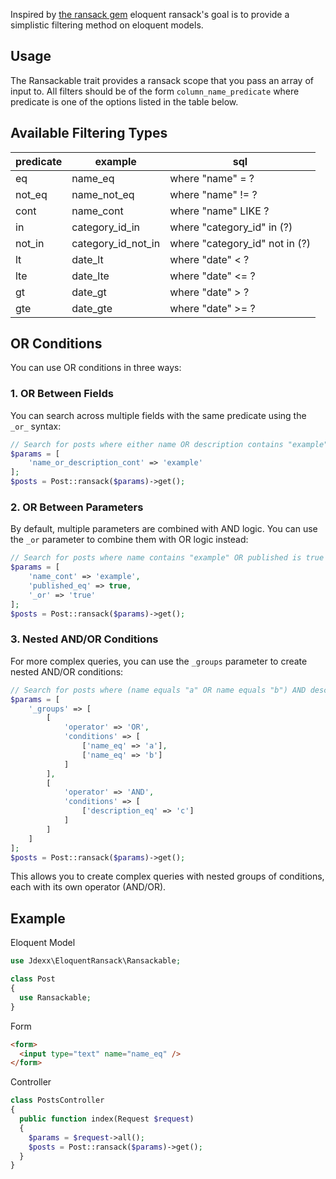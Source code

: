 Inspired by [the ransack gem](https://github.com/activerecord-hackery/ransack) eloquent ransack's goal is to provide a simplistic filtering method on eloquent models.

## Usage

The Ransackable trait provides a ransack scope that you pass an array of input to. All filters should be of the form `column_name_predicate` where predicate is one of the options listed in the table below.

## Available Filtering Types

| predicate | example            | sql                            |
| --------- | ------------------ | ------------------------------ |
| eq        | name_eq            | where "name" = ?               |
| not_eq    | name_not_eq        | where "name" != ?              |
| cont      | name_cont          | where "name" LIKE ?            |
| in        | category_id_in     | where "category_id" in (?)     |
| not_in    | category_id_not_in | where "category_id" not in (?) |
| lt        | date_lt            | where "date" < ?               |
| lte       | date_lte           | where "date" <= ?              |
| gt        | date_gt            | where "date" > ?               |
| gte       | date_gte           | where "date" >= ?              |

## OR Conditions

You can use OR conditions in three ways:

### 1. OR Between Fields

You can search across multiple fields with the same predicate using the `_or_` syntax:

```php
// Search for posts where either name OR description contains "example"
$params = [
    'name_or_description_cont' => 'example'
];
$posts = Post::ransack($params)->get();
```

### 2. OR Between Parameters

By default, multiple parameters are combined with AND logic. You can use the `_or` parameter to combine them with OR logic instead:

```php
// Search for posts where name contains "example" OR published is true
$params = [
    'name_cont' => 'example',
    'published_eq' => true,
    '_or' => 'true'
];
$posts = Post::ransack($params)->get();
```

### 3. Nested AND/OR Conditions

For more complex queries, you can use the `_groups` parameter to create nested AND/OR conditions:

```php
// Search for posts where (name equals "a" OR name equals "b") AND description equals "c"
$params = [
    '_groups' => [
        [
            'operator' => 'OR',
            'conditions' => [
                ['name_eq' => 'a'],
                ['name_eq' => 'b']
            ]
        ],
        [
            'operator' => 'AND',
            'conditions' => [
                ['description_eq' => 'c']
            ]
        ]
    ]
];
$posts = Post::ransack($params)->get();
```

This allows you to create complex queries with nested groups of conditions, each with its own operator (AND/OR).

## Example

Eloquent Model

```php
use Jdexx\EloquentRansack\Ransackable;

class Post
{
  use Ransackable;
}
```

Form

```html
<form>
  <input type="text" name="name_eq" />
</form>
```

Controller

```php
class PostsController
{
  public function index(Request $request)
  {
    $params = $request->all();
    $posts = Post::ransack($params)->get();
  }
}
```
